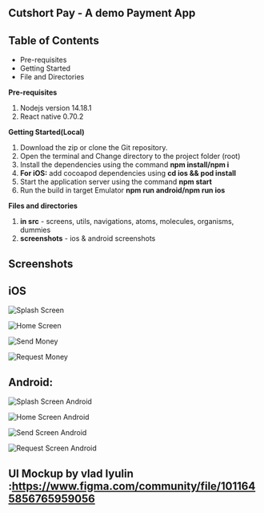 ## Cutshort Pay - A demo Payment App

## Table of Contents

- Pre-requisites
- Getting Started
- File and Directories

**Pre-requisites**

1.  Nodejs version 14.18.1
2.  React native 0.70.2

**Getting Started(Local)**

1. Download the zip or clone the Git repository.
2. Open the terminal and Change directory to the project folder (root)
3. Install the dependencies using the command **npm install/npm i**
4. **For iOS:** add cocoapod dependencies using **cd ios && pod install**
5. Start the application server using the command **npm start**
6. Run the build in target Emulator **npm run android/npm run ios**

**Files and directories**

1. **in src** - screens, utils, navigations, atoms, molecules, organisms, dummies
2. **screenshots** - ios & android screenshots

## Screenshots

## iOS

![Splash Screen](screenshots/ios/iosSplash.png?raw=true 'Splash')

![Home Screen](screenshots/ios/iosHome.png?raw=true 'Home')

![Send Money](screenshots/ios/iosSend.png?raw=true 'Send')

![Request Money](screenshots/ios/iosRequest.png?raw=true 'Requested Money')

## Android:

![Splash Screen Android](screenshots/android/androidSplash.png?raw=true 'Splash-Android')

![Home Screen Android](screenshots/android/androidHome.png?raw=true 'Home-Android')

![Send Screen Android](screenshots/android/androidSend.png?raw=true 'Send-Android')

![Request Screen Android](screenshots/android/androidRequest.png?raw=true 'Request-Android')

## UI Mockup by vlad Iyulin :https://www.figma.com/community/file/1011645856765959056
